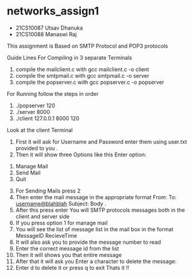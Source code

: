 # networks_assign1
- 21CS10087 Utsav Dhanuka
- 21CS10088 Manaswi Raj

This assignment is Based on SMTP Protocol and POP3 protocols

Guide Lines For Compiling in 3 separate Terminals

1) compile the mailclient.c with gcc mailclient.c -o client
2) compile the smtpmail.c with gcc smtpmail.c -o server
3) compile the popserver.c with gcc popserver.c -o popserver

For Running follow the steps in order 
1) ./popserver 120
2) ./server  8000
3) ./client 127.0.0.1 8000 120

Look at the client Terminal 
1) First it will ask for Username and Password enter them using user.txt provided to you .
2) Then it will show three Options like this
   Enter option:
1. Manage Mail
2. Send Mail
3. Quit

3) For Sending Mails press 2
4) Then enter the mail message in the appropriate format
   From: <SendersMail>
   To: <username@blahblah>
   Subject: <Enter Subject>
   Body
   .
5) After this press enter You will SMTP protocols messages both in the client and server side
6) If you press option 1 for manage mail
7) You will see the list of message list in the mail box in the format
   MessageID <sendersMAil> RecieveTime <Subject>
8) It will also ask you to provide the message number to read
9) Enter the correct message id from the list
10) Then it will shows you that entire message
11) After that it will ask you Enter a character to delete the message: 
12) Enter d to delete it or press q to exit
    Thats it !!
